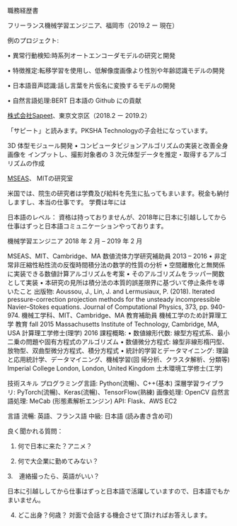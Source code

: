 職務経歴書

フリーランス機械学習エンジニア、福岡市（2019.2 ー 現在）

例のプロジェクト:

• 異常行動検知:時系列オートエンコーダモデルの研究と開発

• 特徴推定:転移学習を使用し、低解像度画像より性別や年齢認識モデルの開発

• 日本語音声認識:話し言葉を片仮名に変換するモデルの開発

• 自然言語処理:BERT 日本語の Github にの貢献

[株式会社Sapeet](https://about.sapeet.com/)、東京文京区（2018.2 ー 2019.2）

「サピート」と読みます。PKSHA Technologyの子会社になっています。

3D 体型モジュール開発 • コンピュータビジョンアルゴリズムの実装と改善全身画像を
インプットし、撮影対象者の 3 次元体型データを推定・取得するアルゴリズムの作成

[MSEAS](http://mseas.mit.edu/)、
MITの研究室

米国では、院生の研究者は学費及び給料を先生に払ってもまいます。税金も納付しますし、本当の仕事です。
学費は年には

日本語のレベル：
資格は持っておりませんが、2018年に日本に引越ししてから仕事はずっと日本語コミュニケーションやっております。


機械学習エンジニア
2018 年 2 月 – 2019 年 2 月

MSEAS、MIT、Cambridge、MA
数値流体力学研究補助員
2013 – 2016
• 非定常非圧縮性粘性流の反復時間積分法の数学的性質の分析
• 空間離散化と無関係に実装できる数値計算アルゴリズムを考案
• そのアルゴリズムをラッパー関数として実装
• 本研究の見所は積分法の本質的誤差限界に基づいて停止条件を導いたこと
出版物: Aoussou, J., Lin, J. and Lermusiaux, P. (2018). Iterated pressure-correction projection
methods for the unsteady incompressible Navier–Stokes equations. Journal of Computational
Physics, 373, pp. 940-974.
機械工学科、MIT、Cambridge、MA
教育補助員
機械工学のため計算理工学
教育
fall 2015
Massachusetts Institute of Technology, Cambridge, MA, USA
計算理工学修士(理学)
2016
課程概略:
• 数値線形代数: 線型方程式系、最小二乗の問題や固有方程式のアルゴリズム
• 数値微分方程式: 線型非線形楕円型、放物型、双曲型微分方程式、積分方程式
• 統計的学習とデータマイニング: 理論と応用統計学、データマイニング、機械学習(回
帰分析、クラスタ解析、分類等)
Imperial College London, London, United Kingdom
土木環境工学修士(工学)

技術スキル
プログラミング言語: Python(流暢)、C++(基本)
深層学習ライブラリ: PyTorch(流暢)、Keras(流暢)、TensorFlow(熟練)
画像処理: OpenCV
自然言語処理: MeCab (形態素解析エンジン)
API: Flask、AWS EC2

言語
流暢: 英語、フランス語
中級: 日本語 (読み書き含め可)

良く聞かれる質問：

1. 何で日本に来た？アニメ？

2. 何で大企業に勤めてみない？

3.　連絡撮ったら、英語がいい？

日本に引越ししてから仕事はずっと日本語で活躍していますので、日本語でもかまいません。

4. どこ出身？何歳？
対面で会話する機会させて頂ければお答えします。




